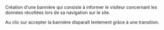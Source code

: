 Création d'une bannière qui consiste à informer le visiteur concernant les données récoltées lors de sa navigation sur le site.

Au clic sur accepter la bannière disparaît lentement grâce à une transition.